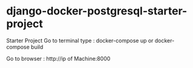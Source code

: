 # django-docker-postgresql-starter-project

Starter Project
Go to terminal type : docker-compose up or docker-compose build

Go to browser : http://ip of Machine:8000
